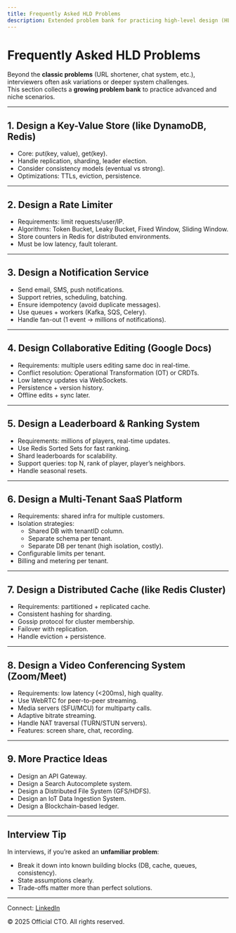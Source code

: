 ```yaml
---
title: Frequently Asked HLD Problems
description: Extended problem bank for practicing high-level design (HLD) interviews beyond the classic problems.
---
```


# Frequently Asked HLD Problems

Beyond the **classic problems** (URL shortener, chat system, etc.), interviewers often ask variations or deeper system challenges.  
This section collects a **growing problem bank** to practice advanced and niche scenarios.

---

## 1. Design a Key-Value Store (like DynamoDB, Redis)

- Core: put(key, value), get(key).  
- Handle replication, sharding, leader election.  
- Consider consistency models (eventual vs strong).  
- Optimizations: TTLs, eviction, persistence.  

---

## 2. Design a Rate Limiter

- Requirements: limit requests/user/IP.  
- Algorithms: Token Bucket, Leaky Bucket, Fixed Window, Sliding Window.  
- Store counters in Redis for distributed environments.  
- Must be low latency, fault tolerant.  

---

## 3. Design a Notification Service

- Send email, SMS, push notifications.  
- Support retries, scheduling, batching.  
- Ensure idempotency (avoid duplicate messages).  
- Use queues + workers (Kafka, SQS, Celery).  
- Handle fan-out (1 event → millions of notifications).  

---

## 4. Design Collaborative Editing (Google Docs)

- Requirements: multiple users editing same doc in real-time.  
- Conflict resolution: Operational Transformation (OT) or CRDTs.  
- Low latency updates via WebSockets.  
- Persistence + version history.  
- Offline edits + sync later.  

---

## 5. Design a Leaderboard & Ranking System

- Requirements: millions of players, real-time updates.  
- Use Redis Sorted Sets for fast ranking.  
- Shard leaderboards for scalability.  
- Support queries: top N, rank of player, player’s neighbors.  
- Handle seasonal resets.  

---

## 6. Design a Multi-Tenant SaaS Platform

- Requirements: shared infra for multiple customers.  
- Isolation strategies:  
  - Shared DB with tenantID column.  
  - Separate schema per tenant.  
  - Separate DB per tenant (high isolation, costly).  
- Configurable limits per tenant.  
- Billing and metering per tenant.  

---

## 7. Design a Distributed Cache (like Redis Cluster)

- Requirements: partitioned + replicated cache.  
- Consistent hashing for sharding.  
- Gossip protocol for cluster membership.  
- Failover with replication.  
- Handle eviction + persistence.  

---

## 8. Design a Video Conferencing System (Zoom/Meet)

- Requirements: low latency (<200ms), high quality.  
- Use WebRTC for peer-to-peer streaming.  
- Media servers (SFU/MCU) for multiparty calls.  
- Adaptive bitrate streaming.  
- Handle NAT traversal (TURN/STUN servers).  
- Features: screen share, chat, recording.  

---

## 9. More Practice Ideas

- Design an API Gateway.  
- Design a Search Autocomplete system.  
- Design a Distributed File System (GFS/HDFS).  
- Design an IoT Data Ingestion System.  
- Design a Blockchain-based ledger.  

---

## Interview Tip

In interviews, if you’re asked an **unfamiliar problem**:  

- Break it down into known building blocks (DB, cache, queues, consistency).  
- State assumptions clearly.  
- Trade-offs matter more than perfect solutions.  

---

<footer>
  <p>Connect: <a href="https://www.linkedin.com/in/ravi-shankar-a725b0225/">LinkedIn</a></p>
  <p>&copy; 2025 Official CTO. All rights reserved.</p>
</footer>
